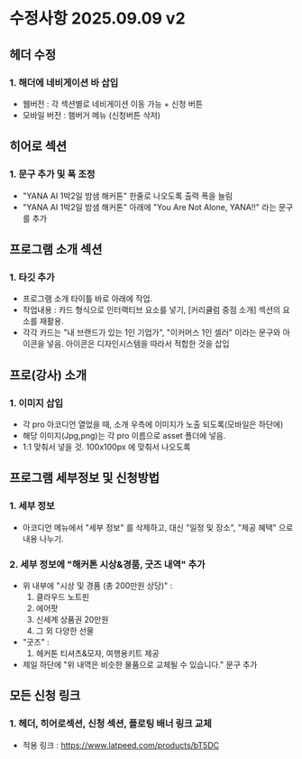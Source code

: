 # 수정사항 2025.09.09 v2

## 헤더 수정
### 1. 해더에 네비게이션 바 삽입
- 웹버전 : 각 섹션별로 네비게이션 이동 가능 + 신청 버튼
- 모바일 버전 : 햄버거 메뉴 (신청버튼 삭저)

## 히어로 섹션
### 1. 문구 추가 및 폭 조정
- "YANA AI 1박2일 밤샘 해커톤" 한줄로 나오도록 출력 폭을 늘림
- "YANA AI 1박2일 밤샘 해커톤" 아래에 "You Are Not Alone, YANA!!" 라는 문구를 추가

## 프로그램 소개 섹션
### 1. 타깃 추가
- 프로그램 소개 타이틀 바로 아래에 작업.
- 작업내용 : 카드 형식으로 인터랙티브 요소를 넣기, [커리큘럼 중점 소개] 섹션의 요소를 재활용.
- 각각 카드는 "내 브랜드가 있는 1인 기업가", "이커머스 1인 셀러" 이라는 문구와 아이콘을 넣음. 아이콘은 디자인시스템을 따라서 적합한 것을 삽입

## 프로(강사) 소개
### 1. 이미지 삽입
- 각 pro 아코디언 열었을 때, 소개 우측에 이미지가 노출 되도록(모바일은 하단에)
- 해당 이미지(Jpg,png)는 각 pro 이름으로 asset 폴더에 넣음. 
- 1:1 맞춰서 넣을 것. 100x100px 에 맞춰서 나오도록


## 프로그램 세부정보 및 신청방법
### 1. 세부 정보
- 아코디언 메뉴에서 "세부 정보" 를 삭제하고, 대신 "일정 및 장소", "제공 혜택" 으로 내용 나누기. 
### 2. 세부 정보에 "해커톤 시상&경품, 굿즈 내역" 추가
- 위 내부에 "시상 및 경품 (총 200만원 상당)" : 
    1. 클라우드 노트핀
    2. 에어팟
    3. 신세계 상품권 20만원
    4. 그 외 다양한 선물
- "굿즈" :
    1. 헤커톤 티셔츠&모자, 여행용키트 제공
- 제일 하단에 "위 내역은 비슷한 물품으로 교체될 수 있습니다." 문구 추가

## 모든 신청 링크 
### 1. 헤더, 히어로섹션, 신청 섹션, 플로팅 배너 링크 교체
- 적용 링크  : https://www.latpeed.com/products/bT5DC 